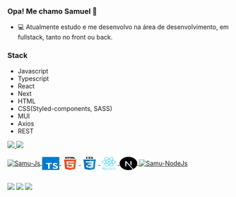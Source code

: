 ### Opa! Me chamo Samuel 👋

- 💻 Atualmente estudo e me desenvolvo na área de desenvolvimento, em fullstack, tanto no front ou back. 

### Stack
+  Javascript
+  Typescript
+  React 
+  Next 
+  HTML 
+  CSS(Styled-components, SASS)
+  MUI
+  Axios
+  REST

 
 <div>
  <a href="https://github.com/samuelfsd">
  <img height="180em" src="https://github-readme-stats.vercel.app/api?username=samuelfsd&show_icons=true&theme=github_dark&include_all_commits=true&count_private=true"/>
  <img height="180em" src="https://github-readme-stats.vercel.app/api/top-langs/?username=samuelfsd&layout=compact&langs_count=7&theme=github_dark"/>
</div>
  
<div style="display: inline_block"><br>
  <img align="center" alt="Samu-Js" height="30" width="40" src="https://raw.githubusercontent.com/jmnote/z-icons/master/svg/javascript.svg">
  <img align="center" alt="Samu-Ts" height="30" width="40" src="https://github.com/devicons/devicon/blob/master/icons/typescript/typescript-original.svg">
  <img align="center" alt="Samu-HTML" height="30" width="40" src="https://github.com/devicons/devicon/blob/master/icons/html5/html5-original-wordmark.svg">
  <img align="center" alt="Samu-CSS" height="30" width="40" src="https://github.com/devicons/devicon/blob/master/icons/css3/css3-original-wordmark.svg">
  <img align="center" alt="Samu-React" height="30" width="40" src="https://github.com/devicons/devicon/blob/master/icons/react/react-original-wordmark.svg">
  <img align="center" alt="Samu-Next" height="30" width="40" src="https://github.com/devicons/devicon/blob/master/icons/nextjs/nextjs-original.svg">
  <img align="center" alt="Samu-NodeJs" height="30" width="40" src="https://cdn.jsdelivr.net/gh/devicons/devicon/icons/nodejs/nodejs-original.svg" />
</div>
  
  ##
  <div> 
 <a href="https://www.linkedin.com/in/samuel-alves-medeiros-235461217/" target="_blank"><img src="https://img.shields.io/badge/-LinkedIn-%230077B5?style=for-the-badge&logo=linkedin&logoColor=white" target="_blank"></a>
  <a href = "mailto:samuel.estudo778@gmail.com"><img src="https://img.shields.io/badge/-Gmail-%23333?style=for-the-badge&logo=gmail&logoColor=white" target="_blank"></a>
  <a href="https://www.twitch.tv/samu0102" target="_blank"><img src="https://img.shields.io/badge/Twitch-9146FF?style=for-the-badge&logo=twitch&logoColor=white" target="_blank"></a>
